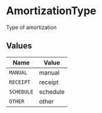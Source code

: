 # AmortizationType

Type of amortization


## Values

| Name       | Value      |
| ---------- | ---------- |
| `MANUAL`   | manual     |
| `RECEIPT`  | receipt    |
| `SCHEDULE` | schedule   |
| `OTHER`    | other      |
